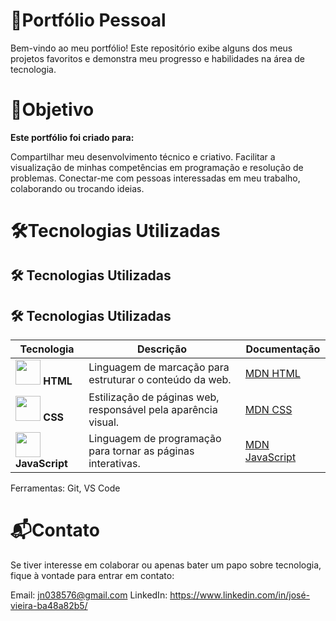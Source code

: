 # 💼Portfólio Pessoal

Bem-vindo ao meu portfólio! Este repositório exibe alguns dos meus projetos favoritos e demonstra meu progresso e habilidades na área de tecnologia.

# 🎯Objetivo

**Este portfólio foi criado para:**

Compartilhar meu desenvolvimento técnico e criativo.
Facilitar a visualização de minhas competências em programação e resolução de problemas.
Conectar-me com pessoas interessadas em meu trabalho, colaborando ou trocando ideias.

# 🛠️Tecnologias Utilizadas

## 🛠️ Tecnologias Utilizadas
## 🛠️ Tecnologias Utilizadas

| Tecnologia | Descrição | Documentação |
|------------|-----------|--------------|
| <img src="https://upload.wikimedia.org/wikipedia/commons/6/61/HTML5_logo_and_wordmark.svg" width="40"> **HTML** | Linguagem de marcação para estruturar o conteúdo da web. | [MDN HTML](https://developer.mozilla.org/pt-BR/docs/Web/HTML) |
| <img src="https://upload.wikimedia.org/wikipedia/commons/d/d5/CSS3_logo_and_wordmark.svg" width="40"> **CSS** | Estilização de páginas web, responsável pela aparência visual. | [MDN CSS](https://developer.mozilla.org/pt-BR/docs/Web/CSS) |
| <img src="https://upload.wikimedia.org/wikipedia/commons/6/6a/JavaScript-logo.png" width="40"> **JavaScript** | Linguagem de programação para tornar as páginas interativas. | [MDN JavaScript](https://developer.mozilla.org/pt-BR/docs/Web/JavaScript) |


Ferramentas: Git, VS Code

# 📬Contato

Se tiver interesse em colaborar ou apenas bater um papo sobre tecnologia, fique à vontade para entrar em contato:

Email: jn038576@gmail.com
LinkedIn: https://www.linkedin.com/in/josé-vieira-ba48a82b5/

